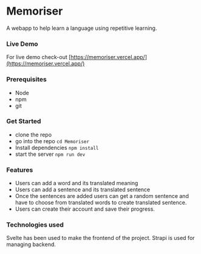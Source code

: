 # Memoriser

A webapp to help learn a language using repetitive learning.

### Live Demo

For live demo check-out [https://memoriser.vercel.app/](https://memoriser.vercel.app/)

### Prerequisites

<ul>
<li>Node</li>
<li>npm</li>
<li>git</li>
</ul>

### Get Started

- clone the repo
- go into the repo `cd Memoriser`
- Install dependencies `npm install`
- start the server `npm run dev`

### Features

- Users can add a word and its translated meaning
- Users can add a sentence and its translated sentence
- Once the sentences are added users can get a random sentence and have to choose from translated words to create translated sentence.
- Users can create their account and save their progress.

### Technologies used

Svelte has been used to make the frontend of the project.
Strapi is used for managing backend.
